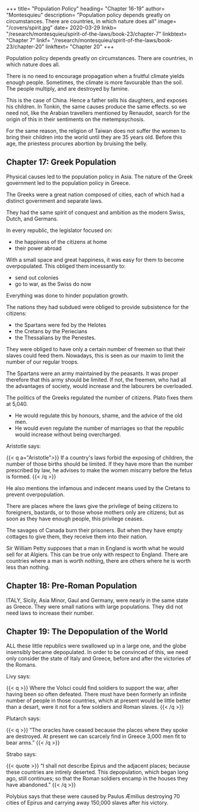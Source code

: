 +++
title=  "Population Policy"
heading=  "Chapter 16-19"
author=  "Montesquieu"
description=  "Population policy depends greatly on circumstances. There are countries, in which nature does all"
image=  "/covers/spirit.jpg"
date=  2020-03-29
linkb=  "/research/montesquieu/spirit-of-the-laws/book-23/chapter-7"
linkbtext=  "Chapter 7"
linkf=  "/research/montesquieu/spirit-of-the-laws/book-23/chapter-20"
linkftext=  "Chapter 20"
+++


Population policy depends greatly on circumstances. There are countries, in which nature does all. 

There is no need to encourage propagation when a fruitful climate yields enough people. Sometimes, the climate is more favourable than the soil. The people multiply, and are destroyed by famine. 

This is the case of China. Hence a father sells his daughters, and exposes his children. In Tonkin, the same causes produce the same effects. so we need not, like the Arabian travellers mentioned by Renaudot, search for the origin of this in their sentiments on the metempsychosis.

For the same reason, the religion of Taiwan does not suffer the women to bring their children into the world until they are 35 years old. Before this age, the priestess procures abortion by bruising the belly.



## Chapter 17: Greek Population

Physical causes led to the population policy in Asia. The nature of the Greek government led to the population policy in Greece. 

The Greeks were a great nation composed of cities, each of which had a distinct government and separate laws. 

They had the same spirit of conquest and ambition as the modern Swiss, Dutch, and Germans.  

In every republic, the legislator focused on: 
- the happiness of the citizens at home
- their power abroad

<!-- These they made not inferior to that of the neighbouring cities.  -->With a small space and great happiness, it was easy for them to become overpopulated. This obliged them incessantly to: 
- send out colonies 
- go to war, as the Swiss do now

Everything was done to hinder population growth.

<!-- They had amongst them republics, whose constitution was very remarkable.  -->The nations they had subdued were obliged to provide subsistence for the citizens:
- the Spartans were fed by the Helotes
- the Cretans by the Periecians
- the Thessalians by the Penestes. 

They were obliged to have only a certain number of freemen so that their slaves could feed them. Nowadays, this is seen as our maxim to <!--  It is a received maxim in our days, that it is necessary to --> limit the number of our regular troops.

The Spartans were an army maintained by the peasants. It was proper therefore that this army should be limited. If not, the freemen, who had all the advantages of society, would increase and the labourers be overloaded.

The politics of the Greeks regulated the number of citizens. Plato fixes them at 5,040. 
- He would regulate this by honours, shame, and the advice of the old men.
- He would even regulate the number of marriages so that the republic would increase without being overcharged.

<!-- If the laws of ,  -->

Aristotle says:

{{< q a="Aristotle">}}
If a country's laws forbid the exposing of children, the number of those births should be limited. If they have more than the number prescribed by law, he advises to make the women miscarry before the fetus is formed.
{{< /q >}}

He also mentions the infamous and indecent means used by the Cretans to prevent overpopulation<!--  their having too great a number of children; a proceeding too indecent to repeat -->.

There are places where the laws give the privilege of being citizens to foreigners, bastards, or to those whose mothers only are citizens; but as soon as they have enough people, this privilege ceases. 

The savages of Canada burn their prisoners. But when they have empty cottages to give them, they receive them into their nation.

Sir William Petty supposes that a man in England is worth what he would sell for at Algiers. This can be true only with respect to England. There are countries where a man is worth nothing, there are others where he is worth less than nothing.


## Chapter 18:  Pre-Roman Population

ITALY, Sicily, Asia Minor, Gaul and Germany, were nearly in the same state as Greece. They were small nations with large populations. They did not need laws to increase their number.


## Chapter 19: The Depopulation of the World

ALL these little republics were swallowed up in a large one, and the globe insensibly became depopulated. In order to be convinced of this, we need only consider the state of Italy and Greece, before and after the victories of the Romans.

Livy says:

{{< q >}}
Where the Volsci could find soldiers to support the war, after having been so often defeated. There must have been formerly an infinite number of people in those countries, which at present would be little better than a desart, were it not for a few soldiers and Roman slaves.
{{< /q >}}

Plutarch says:

{{< q >}}
“The oracles have ceased because the places where they spoke are destroyed. At present we can scarcely find in Greece 3,000 men fit to bear arms.”
{{< /q >}}

Strabo says:

{{< quote >}}
“I shall not describe Epirus and the adjacent places; because these countries are intirely deserted. This depopulation, which began long ago, still continues; so that the Roman soldiers encamp in the houses they have abandoned.”
{{< /q >}}


Polybius says that these were caused by Paulus Æmilius destroying 70 cities of Epirus and carrying away 150,000 slaves after his victory.
